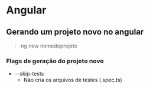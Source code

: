 # Angular

## Gerando um projeto novo no angular

> ng new nomedoprojeto

### Flags de geração do projeto novo

 * --skip-tests
    - Não cria os arquivos de testes (.spec.ts)
